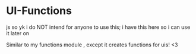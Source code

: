 # UI-Functions

js so yk i do NOT intend for anyone to use this; i have this here so i can use it later on

Similar to my functions module , except it creates functions for uis! &lt;3
